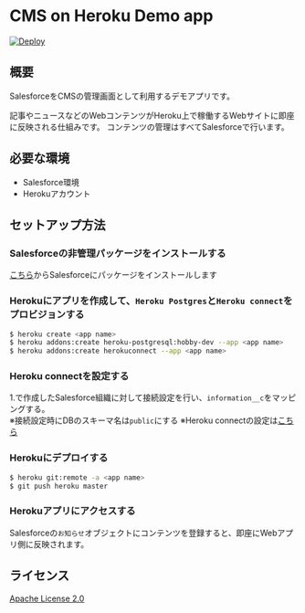 CMS on Heroku Demo app
====

[![Deploy](https://www.herokucdn.com/deploy/button.svg)](https://heroku.com/deploy?template=https://github.com/NEOPA-Inc/cms-heroku-demo)  

## 概要
SalesforceをCMSの管理画面として利用するデモアプリです。

記事やニュースなどのWebコンテンツがHeroku上で稼働するWebサイトに即座に反映される仕組みです。
コンテンツの管理はすべてSalesforceで行います。

## 必要な環境

- Salesforce環境
- Herokuアカウント

## セットアップ方法

### Salesforceの非管理パッケージをインストールする

[こちら](https://login.salesforce.com/packaging/installPackage.apexp?p0=04t7F000005EqKj)からSalesforceにパッケージをインストールします

### Herokuにアプリを作成して、`Heroku Postgres`と`Heroku connect`をプロビジョンする

```sh
$ heroku create <app name>
$ heroku addons:create heroku-postgresql:hobby-dev --app <app name>
$ heroku addons:create herokuconnect --app <app name>
```

### Heroku connectを設定する  
 1.で作成したSalesforce組織に対して接続設定を行い、`information__c`をマッピングする。  
 ※接続設定時にDBのスキーマ名は`public`にする
 ※Heroku connectの設定は[こちら](https://raw.githubusercontent.com/NEOPA-Inc/cms-heroku-demo/master/crm-heroku-demo_public.json)


### Herokuにデプロイする
```sh
$ heroku git:remote -a <app name>
$ git push heroku master
```

### Herokuアプリにアクセスする  
Salesforceの`お知らせ`オブジェクトにコンテンツを登録すると、即座にWebアプリ側に反映されます。

## ライセンス

[Apache License 2.0](https://github.com/NEOPA-Inc/cms-heroku-demo/blob/master/LICENSE)
